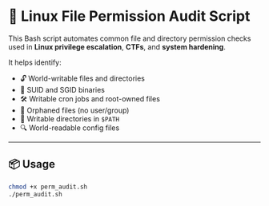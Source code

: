 # 🔐 Linux File Permission Audit Script

This Bash script automates common file and directory permission checks used in **Linux privilege escalation**, **CTFs**, and **system hardening**.

It helps identify:
- 🔓 World-writable files and directories
- 🧨 SUID and SGID binaries
- 🛠️ Writable cron jobs and root-owned files
- 👤 Orphaned files (no user/group)
- 📂 Writable directories in `$PATH`
- 🔍 World-readable config files

---

## 📦 Usage

```bash
chmod +x perm_audit.sh
./perm_audit.sh
